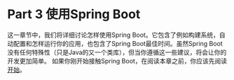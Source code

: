 # Part 3 使用Spring Boot
这一章节中，我们将详细讨论怎样使用Spring Boot。它包含了例如构建系统，自动配置和怎样运行你的应用，也包含了Spring Boot最佳时间。虽然Spring Boot没有任何特殊性（只是Java的又一个类库），但当你遵循这一些建议，将会让你的开发更加简单。
如果你刚开始接触Spring Boot，在阅读本章之前，你应该先阅读[开始](p2.md)。